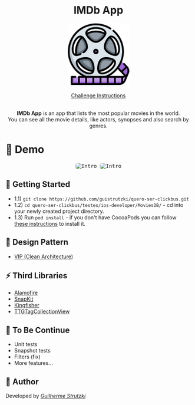 <h1 align="center">
  IMDb App
</h1>

<div align="center" markdown="1">
  <img src="./app-logo.png" /> 
  <br />
  <br />
  <a target="_blank" href="https://github.com/guistrutzki/quero-ser-clickbus/blob/master/testes/ios-developer/INSTRUCTIONS.md"> Challenge Instructions </a>
 </div>

 <br />

<p align="center">
  <strong>IMDb App</strong> is an app that lists the most popular movies in the world.
<br />
   You can see all the movie details, like actors, synopses and also search by genres. 
</p>


# :rocket: Demo

<p align="center">
  <kbd>
    <img width="250" style="border-radius: 5px" height="450" src="https://media.giphy.com/media/lZYE6aCI6RSq3wDEK1/giphy.gif" alt="Intro">
  </kbd>

  <kbd>
    <img width="250" style="border-radius: 5px" height="450" src="https://media.giphy.com/media/r4B1yTjWZHUmTNXMrT/giphy.gif" alt="Intro">
  </kbd>
</p>

## :wrench: Getting Started

- 1.1) `git clone https://github.com/guistrutzki/quero-ser-clickbus.git`
- 1.2) `cd quero-ser-clickbus/testes/ios-developer/MoviesDB/` - cd into your newly created project directory.
- 1.3) Run `pod install` - if you don't have CocoaPods you can follow [these instructions](https://guides.cocoapods.org/using/getting-started.html#getting-started) to install it.

## :art: Design Pattern
- [VIP (Clean Architecture)](https://clean-swift.com/)

## :zap: **Third Libraries**

-   [Alamofire](https://github.com/Alamofire/Alamofire)
-   [SnapKit](https://github.com/SnapKit/SnapKit)
-   [Kingfisher](https://github.com/onevcat/Kingfisher)
-   [TTGTagCollectionView](https://github.com/zekunyan/TTGTagCollectionView)

## :construction_worker: **To Be Continue**

* Unit tests
* Snapshot tests
* Filters (fix)
* More features...

## :see_no_evil: **Author**

Developed by [_Guilherme Strutzki_](https://www.linkedin.com/in/guilherme-strutzki/)